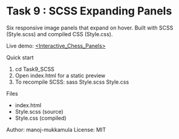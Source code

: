 # Task 9 : SCSS Expanding Panels

Six responsive image panels that expand on hover. Built with SCSS (Style.scss) and compiled CSS (Style.css).

Live demo: [<Interactive_Chess_Panels>](https://manoj-task9-scss.vercel.app/)

Quick start
1. cd Task9_SCSS
2. Open index.html for a static preview
3. To recompile SCSS: sass Style.scss Style.css

Files
- index.html
- Style.scss (source)
- Style.css (compiled)

Author: manoj-mukkamula 
License: MIT
